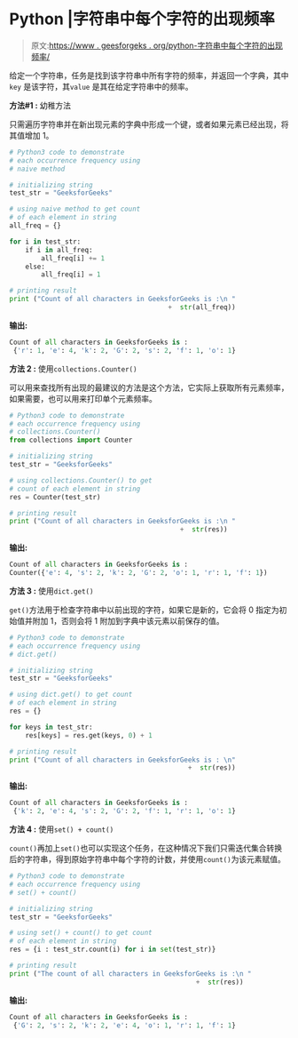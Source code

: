 # Python |字符串中每个字符的出现频率

> 原文:[https://www . geesforgeks . org/python-字符串中每个字符的出现频率/](https://www.geeksforgeeks.org/python-frequency-of-each-character-in-string/)

给定一个字符串，任务是找到该字符串中所有字符的频率，并返回一个字典，其中`key` 是该字符，其`value` 是其在给定字符串中的频率。

**方法#1 :** 幼稚方法

只需遍历字符串并在新出现元素的字典中形成一个键，或者如果元素已经出现，将其值增加 1。

```py
# Python3 code to demonstrate 
# each occurrence frequency using 
# naive method 

# initializing string 
test_str = "GeeksforGeeks"

# using naive method to get count 
# of each element in string 
all_freq = {}

for i in test_str:
    if i in all_freq:
        all_freq[i] += 1
    else:
        all_freq[i] = 1

# printing result 
print ("Count of all characters in GeeksforGeeks is :\n "
                                        +  str(all_freq))
```

**输出:**

```py
Count of all characters in GeeksforGeeks is :
 {'r': 1, 'e': 4, 'k': 2, 'G': 2, 's': 2, 'f': 1, 'o': 1}

```

**方法 2 :** 使用`collections.Counter()`

可以用来查找所有出现的最建议的方法是这个方法，它实际上获取所有元素频率，如果需要，也可以用来打印单个元素频率。

```py
# Python3 code to demonstrate 
# each occurrence frequency using 
# collections.Counter()
from collections import Counter

# initializing string 
test_str = "GeeksforGeeks"

# using collections.Counter() to get 
# count of each element in string 
res = Counter(test_str)

# printing result 
print ("Count of all characters in GeeksforGeeks is :\n "
                                           +  str(res))
```

**输出:**

```py
Count of all characters in GeeksforGeeks is : 
Counter({'e': 4, 's': 2, 'k': 2, 'G': 2, 'o': 1, 'r': 1, 'f': 1})

```

**方法 3 :** 使用`dict.get()`

`get()`方法用于检查字符串中以前出现的字符，如果它是新的，它会将 0 指定为初始值并附加 1，否则会将 1 附加到字典中该元素以前保存的值。

```py
# Python3 code to demonstrate 
# each occurrence frequency using 
# dict.get()

# initializing string 
test_str = "GeeksforGeeks"

# using dict.get() to get count 
# of each element in string 
res = {}

for keys in test_str:
    res[keys] = res.get(keys, 0) + 1

# printing result 
print ("Count of all characters in GeeksforGeeks is : \n"
                                             +  str(res))
```

**输出:**

```py
Count of all characters in GeeksforGeeks is :
 {'k': 2, 'e': 4, 's': 2, 'G': 2, 'f': 1, 'r': 1, 'o': 1}

```

**方法 4 :** 使用`set() + count()`

`count()`再加上`set()`也可以实现这个任务，在这种情况下我们只需迭代集合转换后的字符串，得到原始字符串中每个字符的计数，并使用`count()`为该元素赋值。

```py
# Python3 code to demonstrate 
# each occurrence frequency using 
# set() + count()

# initializing string 
test_str = "GeeksforGeeks"

# using set() + count() to get count 
# of each element in string 
res = {i : test_str.count(i) for i in set(test_str)}

# printing result 
print ("The count of all characters in GeeksforGeeks is :\n "
                                               +  str(res))
```

**输出:**

```py
Count of all characters in GeeksforGeeks is :
 {'G': 2, 's': 2, 'k': 2, 'e': 4, 'o': 1, 'r': 1, 'f': 1}

```